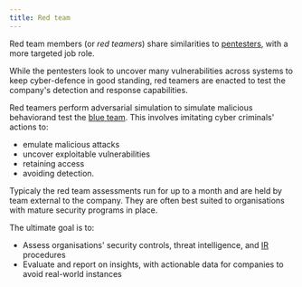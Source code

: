 ```yaml
---
title: Red team
---
```


Red team members (or _red teamers_) share similarities to [pentesters](/cybersecurity/knowledge/pentesting/pentest), with a more targeted job role.

While the pentesters look to uncover many vulnerabilities across systems to keep cyber-defence in good standing, red teamers are enacted to test the company's detection and response capabilities.

Red teamers perform adversarial simulation to simulate malicious behaviorand test the [blue team](/blue%20team). This involves imitating cyber criminals' actions to:

- emulate malicious attacks
- uncover exploitable vulnerabilities
- retaining access
- avoiding detection.

Typicaly the red team assessments run for up to a month and are held by team external to the company. They are often best suited to organisations with mature security programs in place.

The ultimate goal is to:

- Assess organisations' security controls, threat intelligence, and [IR](/knowledge/offsec/pentesting/IR.md) procedures
- Evaluate and report on insights, with actionable data for companies to avoid real-world instances
